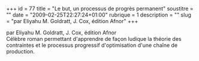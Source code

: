+++
id = 77
title = "Le but, un processus de progrès permanent"
soustitre = ""
date = "2009-02-25T22:27:24+01:00"
rubrique = 1
description = ""
slug = "par Eliyahu M. Goldratt, J. Cox, édition Afnor"
+++

<div class="chapo">par Eliyahu M. Goldratt, J. Cox, édition Afnor</div>
Célèbre roman permettant d'apprendre de façon ludique la théorie des contraintes et le processus progressif d'optimisation d'une chaîne de production.